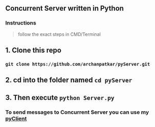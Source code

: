 ## Concurrent Server written in Python 

### Instructions

> follow the exact steps in CMD/Terminal

## 1. Clone this repo 
### ``` git clone https://github.com/archanpatkar/pyServer.git ```
## 2. cd into the folder named ``` cd pyServer ```
## 3. Then execute ``` python Server.py ```

### To send messages to Concurrent Server you can use my [pyClient](https://github.com/archanpatkar/pyClient)
